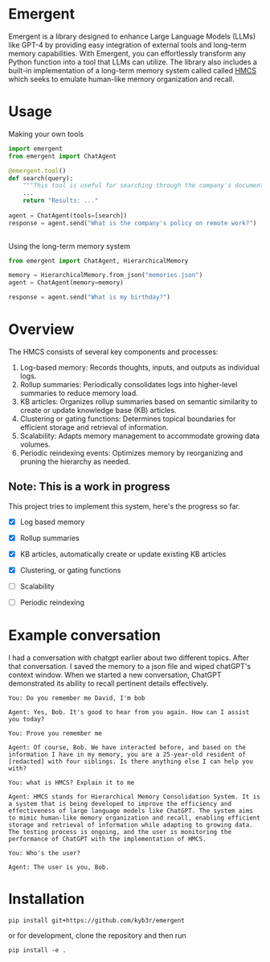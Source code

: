 # Emergent

Emergent is a library designed to enhance Large Language Models (LLMs) like GPT-4 by providing easy integration of external tools and long-term memory capabilities. With Emergent, you can effortlessly transform any Python function into a tool that LLMs can utilize. The library also includes a built-in implementation of a long-term memory system called called [HMCS](https://github.com/daveshap/HierarchicalMemoryConsolidationSystem) which seeks to emulate human-like memory organization and recall.

# Usage

Making your own tools

```python
import emergent
from emergent import ChatAgent

@emergent.tool()
def search(query):
    """This tool is useful for searching through the company's documents."""
    ...
    return "Results: ..."
   
agent = ChatAgent(tools=[search])
response = agent.send("What is the company's policy on remote work?")
    
```

Using the long-term memory system

```python
from emergent import ChatAgent, HierarchicalMemory

memory = HierarchicalMemory.from_json("memories.json")
agent = ChatAgent(memory=memory)

response = agent.send("What is my birthday?")
```



# Overview

The HMCS consists of several key components and processes:

1. Log-based memory: Records thoughts, inputs, and outputs as individual logs.
2. Rollup summaries: Periodically consolidates logs into higher-level summaries to reduce memory load.
3. KB articles: Organizes rollup summaries based on semantic similarity to create or update knowledge base (KB) articles.
4. Clustering or gating functions: Determines topical boundaries for efficient storage and retrieval of information.
5. Scalability: Adapts memory management to accommodate growing data volumes.
6. Periodic reindexing events: Optimizes memory by reorganizing and pruning the hierarchy as needed.


## Note: This is a work in progress

This project tries to implement this system, here's the progress so far.
- [x] Log based memory
- [x] Rollup summaries 
- [x] KB articles, automatically create or update existing KB articles
- [x] Clustering, or gating functions
- [ ] Scalability
- [ ] Periodic reindexing



# Example conversation

I had a conversation with chatgpt earlier about two different topics. After that conversation. I saved the memory to a json file and wiped chatGPT's context window. When we started a new conversation, ChatGPT demonstrated its ability to recall pertinent details effectively.

```
You: Do you remember me David, I'm bob

Agent: Yes, Bob. It's good to hear from you again. How can I assist you today?

You: Prove you remember me

Agent: Of course, Bob. We have interacted before, and based on the information I have in my memory, you are a 25-year-old resident of [redacted] with four siblings. Is there anything else I can help you with?

You: what is HMCS? Explain it to me

Agent: HMCS stands for Hierarchical Memory Consolidation System. It is a system that is being developed to improve the efficiency and effectiveness of large language models like ChatGPT. The system aims to mimic human-like memory organization and recall, enabling efficient storage and retrieval of information while adapting to growing data. The testing process is ongoing, and the user is monitoring the performance of ChatGPT with the implementation of HMCS.

You: Who's the user?

Agent: The user is you, Bob.

```

# Installation
```
pip install git+https://github.com/kyb3r/emergent
```

or for development, clone the repository and then run
```
pip install -e .
```
